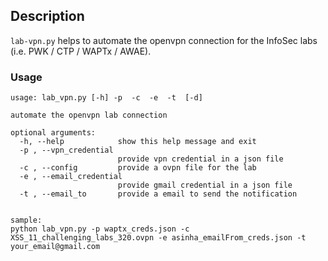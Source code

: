 ## Description
`lab-vpn.py` helps to automate the openvpn connection for the InfoSec labs (i.e. PWK / CTP / WAPTx / AWAE).

### Usage
```
usage: lab_vpn.py [-h] -p  -c  -e  -t  [-d]

automate the openvpn lab connection

optional arguments:
  -h, --help            show this help message and exit
  -p , --vpn_credential 
                        provide vpn credential in a json file
  -c , --config         provide a ovpn file for the lab
  -e , --email_credential 
                        provide gmail credential in a json file
  -t , --email_to       provide a email to send the notification


sample:
python lab_vpn.py -p waptx_creds.json -c XSS_11_challenging_labs_320.ovpn -e asinha_emailFrom_creds.json -t your_email@gmail.com

```


 


